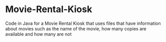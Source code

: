 # Movie-Rental-Kiosk
Code in Java for a Movie Rental Kiosk that uses files that have information about movies such as the name of the movie, how many copies are available and how many are not
